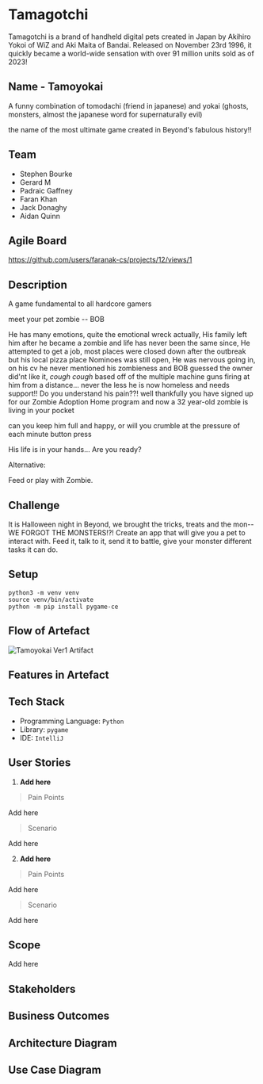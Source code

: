 # Tamagotchi
Tamagotchi is a brand of handheld digital pets created in Japan by Akihiro Yokoi of WiZ and Aki Maita of Bandai.
Released on November 23rd 1996, it quickly became a world-wide sensation with over 91 million units sold as of 2023!

## Name - Tamoyokai
A funny combination of tomodachi (friend in japanese)
and yokai (ghosts, monsters, almost the japanese word for supernaturally evil)

the name of the most ultimate game created in Beyond's fabulous history!!

## Team
- Stephen Bourke
- Gerard M
- Padraic Gaffney
- Faran Khan
- Jack Donaghy
- Aidan Quinn

## Agile Board
https://github.com/users/faranak-cs/projects/12/views/1

## Description
A game fundamental to all hardcore gamers

meet your pet zombie -- BOB

He has many emotions, quite the emotional wreck actually,
His family left him after he became a zombie and life has never been the same since,
He attempted to get a job, most places were closed down after the outbreak but his local pizza place Nominoes was still open,
He was nervous going in, on his cv he never mentioned his zombieness and
BOB guessed the owner did'nt like it, *cough cough* based off of the multiple machine guns firing at him from a distance...
never the less he is now homeless and  needs support!!
Do you understand his pain??! well thankfully you have signed up for our Zombie Adoption Home program and now
a 32 year-old zombie is living in your pocket

can you keep him full and happy, or will you crumble at the pressure of each minute button press

His life is in your hands... Are you ready?


Alternative:

Feed or play with Zombie.

## Challenge
It is Halloween night in Beyond, we brought the tricks, treats and the mon-- WE FORGOT THE MONSTERS!?! Create an app that will give you a pet to interact with. Feed it, talk to it, send it to battle, give your monster different tasks it can do.

## Setup
```
python3 -m venv venv
source venv/bin/activate
python -m pip install pygame-ce
```

## Flow of Artefact
![Tamoyokai Ver1 Artifact](https://github.com/user-attachments/assets/26578add-1934-4fcd-abf4-64da0d3363d0)


## Features in Artefact



## Tech Stack
- Programming Language: `Python`
- Library: `pygame`
- IDE: `IntelliJ`

## User Stories
1. **Add here**
> Pain Points

Add here
> Scenario

Add here

2. **Add here**
> Pain Points

Add here
> Scenario

Add here
## Scope
Add here

## Stakeholders

## Business Outcomes

## Architecture Diagram

## Use Case Diagram


